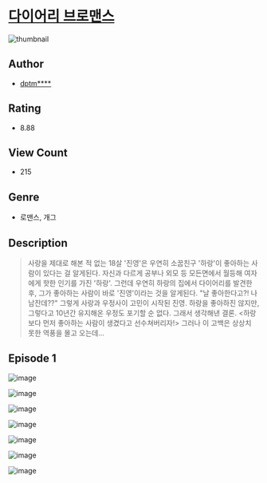 # [다이어리 브로맨스](https://comic.naver.com/challenge/list?titleId=810334)
![thumbnail](https://image-comic.pstatic.net/user_contents_data/challenge_comic/2023/05/23/279687/upload_7293642475673445221_480x623.jpeg)

## Author
- [dptm****](https://comic.naver.com/artistTitle?id=279687)

## Rating
- 8.88

## View Count
- 215

## Genre
- 로맨스, 개그

## Description
> 사랑을 제대로 해본 적 없는 18살 '진영'은 우연히 소꿉친구 '하랑'이 좋아하는 사람이 있다는 걸 알게된다. 자신과 다르게 공부나 외모 등 모든면에서 월등해 여자에게 핫한 인기를 가진 '하랑'. 그런데 우연히 하랑의 집에서 다이어리를 발견한 후, 그가 좋아하는 사람이 바로 '진영'이라는 것을 알게된다. "날 좋아한다고?! 나 남잔데??" 그렇게 사랑과 우정사이 고민이 시작된 진영. 하랑을 좋아하진 않지만, 그렇다고 10년간 유지해온 우정도 포기할 순 없다. 그래서 생각해낸 결론. <하랑보다 먼저 좋아하는 사람이 생겼다고 선수쳐버리자!> 그러나 이 고백은 상상치 못한 역풍을 몰고 오는데...


## Episode 1
![image](https://image-comic.pstatic.net/user_contents_data/challenge_comic/2023/05/23/279687/upload_7292511082590397234.jpeg)

![image](https://image-comic.pstatic.net/user_contents_data/challenge_comic/2023/05/23/279687/upload_3977294615792465202.jpeg)

![image](https://image-comic.pstatic.net/user_contents_data/challenge_comic/2023/05/23/279687/upload_3835153055350011702.jpeg)

![image](https://image-comic.pstatic.net/user_contents_data/challenge_comic/2023/05/23/279687/upload_3760568791322605921.jpeg)

![image](https://image-comic.pstatic.net/user_contents_data/challenge_comic/2023/05/23/279687/upload_3546079176978621537.jpeg)

![image](https://image-comic.pstatic.net/user_contents_data/challenge_comic/2023/05/23/279687/upload_7017506766168810296.jpeg)

![image](https://image-comic.pstatic.net/user_contents_data/challenge_comic/2023/05/23/279687/upload_7377799319843518009.jpeg)

